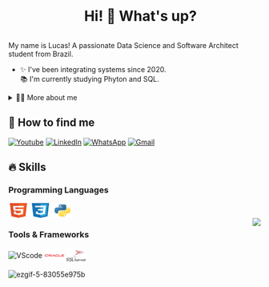 <!--title-->
<div id="user-content-toc">
  <ul align="center">
    <summary><h1 style="display: inline-block">Hi! 👋 What's up?</h1></summary>
</div>

<!--presentation-->
<p>
  My name is Lucas! A passionate Data Science and Software Architect student from Brazil.

  - ✨ I've been integrating systems since 2020.<br>📚 I'm currently studying Phyton and SQL.
</p>

<!-- dropdown -->
<details>
  <summary>👨‍💻 More about me</summary>

  - 💬 I am 21 years old, currently living in Brazil. Systems Analyst with 4+ years in Oracle database management, healthcare systems, and software project management. Proven track record in leading software development and deploying integrated systems solutions. Looking to apply my technical and project management skills in a dynamic tech-driven company
</details>
<h2>💬 How to find me </h2>

<!--links-->
[![Youtube](https://img.shields.io/badge/YouTube-FF0000?style=for-the-badge&logo=youtube&logoColor=white)](https://www.youtube.com/@paiineli?feature=shared)
[![LinkedIn](https://img.shields.io/badge/LinkedIn-0077B5?style=for-the-badge&logo=linkedin&logoColor=white)](https://www.linkedin.com/in/lucaspaineli/)
[![WhatsApp](https://img.shields.io/badge/WhatsApp-25D366?style=for-the-badge&logo=whatsapp&logoColor=white)](https://wa.me/5515991144028)
[![Gmail](https://img.shields.io/badge/Gmail-D14836?style=for-the-badge&logo=gmail&logoColor=white)](mailto:painelilucas@gmail.com)



<!-- Skills: Programming Languages -->
<h2>🔥 Skills</h2>
  <div style="flex-basis: 48%;">
    <h3>Programming Languages</h3>
    <img align="center" alt="HTML" height="30" width="40" src="https://raw.githubusercontent.com/devicons/devicon/master/icons/html5/html5-original.svg">
    <img align="center" alt="CSS" height="30" width="40" src="https://raw.githubusercontent.com/devicons/devicon/master/icons/css3/css3-original.svg">
    <img align="center" alt="Python" height="30" width="40" src="https://raw.githubusercontent.com/devicons/devicon/master/icons/python/python-original.svg">
  </div>
<img align="right" src="https://github-readme-stats.vercel.app/api/top-langs/?username=paiineli&theme=dark&&hide_progress=true"/>
  <!-- Skills: Tools & Frameworks -->
  <div style="flex-basis: 48%;">
    <h3>Tools & Frameworks</h3>
    <img align="center" alt="VScode" height="30" width="40" src="https://cdn.jsdelivr.net/gh/devicons/devicon/icons/vscode/vscode-original.svg">
    <img align="center" alt="Oracle" height="30" width="40" src="https://raw.githubusercontent.com/devicons/devicon/master/icons/oracle/oracle-original.svg">
    <img align="center" alt="MySQL" height="30" width="40" src="https://raw.githubusercontent.com/devicons/devicon/master/icons/microsoftsqlserver/microsoftsqlserver-original-wordmark.svg">
  </div>
  
![ezgif-5-83055e975b](https://github.com/user-attachments/assets/7e563b60-d2ee-43dd-9e48-48e14fecc9b0)
